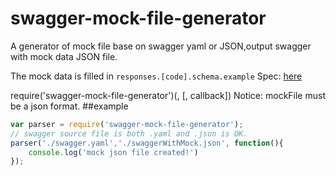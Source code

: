 # swagger-mock-file-generator
A generator of mock file base on swagger yaml or JSON,output swagger with mock data JSON file.

The mock data is filled in ````responses.[code].schema.example````
Spec: [here](https://github.com/OAI/OpenAPI-Specification/blob/master/versions/2.0.md#fixed-fields-13)

require('swagger-mock-file-generator')(<swaggerFile>, <mockFile>[, callback])
Notice: mockFile must be a json format.
##example
````javascript
var parser = require('swagger-mock-file-generator');
// swagger source file is both .yaml and .json is OK.
parser('./swagger.yaml','./swaggerWithMock.json', function(){
    console.log('mock json file created!')
});

````